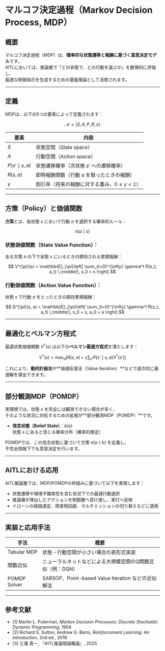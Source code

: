 # マルコフ決定過程（Markov Decision Process, MDP）

## 概要

マルコフ決定過程（MDP）は、**確率的な状態遷移と報酬に基づく意思決定モデル**です。  
AITLにおいては、推論層で「どの状態で、どの行動を選ぶか」を数理的に評価し、  
最適な制御指示を生成するための基盤理論として活用されます。

---

## 定義

MDPは、以下の5つの要素によって定義されます：

$$
\mathcal{M} = (S, A, P, R, \gamma)
$$

| 要素 | 内容 |
|------|------|
| $S$ | 状態空間（State space） |
| $A$ | 行動空間（Action space） |
| $P(s' \mid s, a)$ | 状態遷移確率（次状態 $s'$ への遷移確率） |
| $R(s, a)$ | 即時報酬関数（行動 $a$ を取ったときの報酬） |
| $\gamma$ | 割引率（将来の報酬に対する重み，$0 \leq \gamma < 1$） |

---

## 方策（Policy）と価値関数

**方策**とは、各状態 $s$ において行動 $a$ を選択する確率的ルール：

$$
\pi(a \mid s)
$$

### 状態価値関数（State Value Function）：

ある方策 $\pi$ の下で状態 $s$ にいるときの期待される累積報酬：

$$
V^{\pi}(s) = \mathbb{E}_{\pi}\left[ \sum_{t=0}^{\infty} \gamma^t R(s_t, a_t) \,\middle|\, s_0 = s \right]
$$

### 行動価値関数（Action Value Function）：

状態 $s$ で行動 $a$ をとったときの期待累積報酬：

$$
Q^{\pi}(s, a) = \mathbb{E}_{\pi}\left[ \sum_{t=0}^{\infty} \gamma^t R(s_t, a_t) \,\middle|\, s_0 = s, a_0 = a \right]
$$

---

## 最適化とベルマン方程式

最適状態価値関数 $V^*(s)$ は以下の**ベルマン最適方程式**を満たします：

$$
V^*(s) = \max_{a} \left[ R(s, a) + \gamma \sum_{s'} P(s' \mid s, a) V^*(s') \right]
$$

これにより、**動的計画法**や**価値反復法（Value Iteration）**などで逐次的に最適解を導出できます。

---

## 部分観測MDP（POMDP）

実環境では、状態 $s$ を完全には観測できない場合が多く、  
そのような状況に対処するための拡張が**部分観測MDP（POMDP）**です。

- **信念状態（Belief State）**：$b(s)$  
  状態 $s$ にあると信じる確率分布（確率的推定）

POMDPでは、この信念状態に基づいて方策 $\pi(a \mid b)$ を定義し、  
不完全情報下でも意思決定を行います。

---

## AITLにおける応用

AITL推論層では、MDP/POMDPの枠組みに基づいて以下を実現します：

- 状態遷移や環境不確実性を含む状況下での最適行動選択  
- 推論層が導出したアクションを制御層へ受け渡し、実行へ反映  
- ドローンの経路選定、障害物回避、マルチミッションの切り替えなどに適用

---

## 実装と応用手法

| 手法 | 概要 |
|------|------|
| Tabular MDP | 状態・行動空間が小さい場合の表形式実装 |
| 関数近似 | ニューラルネットなどによる大規模空間のQ関数近似（例：DQN） |
| POMDP Solver | SARSOP、Point-based Value Iteration などの近似解法 |

---

## 参考文献

- [1] Martin L. Puterman, *Markov Decision Processes: Discrete Stochastic Dynamic Programming*, 1994  
- [2] Richard S. Sutton, Andrew G. Barto, *Reinforcement Learning: An Introduction*, 2nd ed., 2018  
- [3] 三溝 真一, 『AITL推論理論概論』, 2025  
